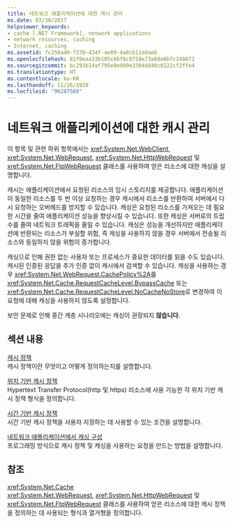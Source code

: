 ```yaml
---
title: 네트워크 애플리케이션에 대한 캐시 관리
ms.date: 03/30/2017
helpviewer_keywords:
- cache [.NET Framework], network applications
- network resources, caching
- Internet, caching
ms.assetid: fc258a40-f370-434f-ae09-4a8cb11ddaeb
ms.openlocfilehash: 81f0eaa33b185c6bfbc8758e73a68a6bfc248872
ms.sourcegitcommit: bc293b14af795e0e999e3304dd40c0222cf2ffe4
ms.translationtype: HT
ms.contentlocale: ko-KR
ms.lasthandoff: 11/26/2020
ms.locfileid: "96287568"
---
```

# <a name="cache-management-for-network-applications"></a>네트워크 애플리케이션에 대한 캐시 관리

이 항목 및 관련 하위 항목에서는 <xref:System.Net.WebClient>, <xref:System.Net.WebRequest>, <xref:System.Net.HttpWebRequest> 및 <xref:System.Net.FtpWebRequest> 클래스를 사용하여 얻은 리소스에 대한 캐싱을 설명합니다.  
  
 캐시는 애플리케이션에서 요청된 리소스의 임시 스토리지를 제공합니다. 애플리케이션이 동일한 리소스를 두 번 이상 요청하는 경우 캐시에서 리소스를 반환하여 서버에서 다시 요청하는 오버헤드를 방지할 수 있습니다. 캐싱은 요청된 리소스를 가져오는 데 필요한 시간을 줄여 애플리케이션 성능을 향상시킬 수 있습니다. 또한 캐싱은 서버로의 트립 수를 줄여 네트워크 트래픽을 줄일 수 있습니다. 캐싱은 성능을 개선하지만 애플리케이션에 반환되는 리소스가 부실할 위험, 즉 캐싱을 사용하지 않을 경우 서버에서 전송될 리소스와 동일하지 않을 위험이 증가합니다.  
  
 캐싱으로 인해 권한 없는 사용자 또는 프로세스가 중요한 데이터를 읽을 수도 있습니다. 캐시된 인증된 응답을 추가 인증 없이 캐시에서 검색할 수 있습니다. 캐싱을 사용하는 경우 <xref:System.Net.WebRequest.CachePolicy%2A>를 <xref:System.Net.Cache.RequestCacheLevel.BypassCache> 또는 <xref:System.Net.Cache.RequestCacheLevel.NoCacheNoStore>로 변경하여 이 요청에 대해 캐싱을 사용하지 않도록 설정합니다.  
  
 보안 문제로 인해 중간 계층 시나리오에는 캐싱이 권장되지 **않습니다**.  
  
## <a name="in-this-section"></a>섹션 내용  

 [캐시 정책](cache-policy.md)  
 캐시 정책이란 무엇이고 어떻게 정의하는지를 설명합니다.  
  
 [위치 기반 캐시 정책](location-based-cache-policies.md)  
 Hypertext Transfer Protocol(http 및 https) 리소스에 사용 가능한 각 위치 기반 캐시 정책 형식을 정의합니다.  
  
 [시간 기반 캐시 정책](time-based-cache-policies.md)  
 시간 기반 캐시 정책을 사용자 지정하는 데 사용할 수 있는 조건을 설명합니다.  
  
 [네트워크 애플리케이션에서 캐싱 구성](configuring-caching-in-network-applications.md)  
 프로그래밍 방식으로 캐시 정책 및 캐싱을 사용하는 요청을 만드는 방법을 설명합니다.  
  
## <a name="reference"></a>참조  

 <xref:System.Net.Cache>  
 <xref:System.Net.WebRequest>, <xref:System.Net.HttpWebRequest> 및 <xref:System.Net.FtpWebRequest> 클래스를 사용하여 얻은 리소스에 대한 캐시 정책을 정의하는 데 사용되는 형식과 열거형을 정의합니다.
